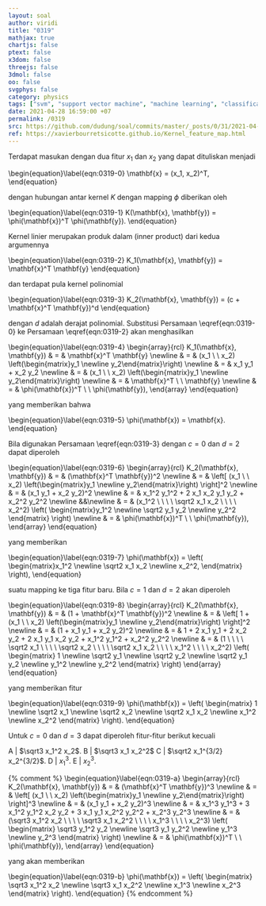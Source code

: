 ```yaml
---
layout: soal
author: viridi
title: "0319"
mathjax: true
chartjs: false
ptext: false
x3dom: false
threejs: false
3dmol: false
oo: false
svgphys: false
category: physics
tags: ["svm", "support vector machine", "machine learning", "classification", "fi3201", "2020-2"]
date: 2021-04-28 16:59:00 +07
permalink: /0319
src: https://github.com/dudung/soal/commits/master/_posts/0/31/2021-04-28-ml-svm-1.md
ref: https://xavierbourretsicotte.github.io/Kernel_feature_map.html
---
```

Terdapat masukan dengan dua fitur $x_1$ dan $x_2$ yang dapat dituliskan menjadi

\begin{equation}\label{eqn:0319-0}
\mathbf{x} = (x_1, x_2)^T,
\end{equation}

dengan hubungan antar kernel $K$ dengan mapping $\phi$ diberikan oleh

\begin{equation}\label{eqn:0319-1}
K(\mathbf{x}, \mathbf{y}) = \phi(\mathbf{x})^T \phi(\mathbf{y}).
\end{equation}

Kernel linier merupakan produk dalam (inner product) dari kedua argumennya

\begin{equation}\label{eqn:0319-2}
K_1(\mathbf{x}, \mathbf{y}) = \mathbf{x}^T \mathbf{y}
\end{equation}

dan terdapat pula kernel polinomial

\begin{equation}\label{eqn:0319-3}
K_2(\mathbf{x}, \mathbf{y}) = (c + \mathbf{x}^T \mathbf{y})^d
\end{equation}

dengan $d$ adalah derajat polinomial. Substitusi Persamaan \eqref{eqn:0319-0} ke Persamaan \eqref{eqn:0319-2} akan menghasilkan

\begin{equation}\label{eqn:0319-4}
\begin{array}{rcl}
K_1(\mathbf{x}, \mathbf{y}) & = & \mathbf{x}^T \mathbf{y} \newline
& = & (x_1 \ \ x_2) \left(\begin{matrix}y_1 \newline y_2\end{matrix}\right) \newline
& = & x_1 y_1 + x_2 y_2 \newline
& = & (x_1 \ \ x_2) \left(\begin{matrix}y_1 \newline y_2\end{matrix}\right) \newline
& = & \mathbf{x}^T \ \ \mathbf{y} \newline
& = & \phi(\mathbf{x})^T \ \ \phi(\mathbf{y}),
\end{array}
\end{equation}

yang memberikan bahwa

\begin{equation}\label{eqn:0319-5}
\phi(\mathbf{x}) = \mathbf{x}.
\end{equation}

Bila digunakan Persamaan \eqref{eqn:0319-3} dengan $c = 0$ dan $d = 2$ dapat diperoleh

\begin{equation}\label{eqn:0319-6}
\begin{array}{rcl}
K_2(\mathbf{x}, \mathbf{y}) & = & (\mathbf{x}^T \mathbf{y})^2 \newline
& = & \left[ (x_1 \ \ x_2) \left(\begin{matrix}y_1 \newline y_2\end{matrix}\right) \right]^2 \newline
& = & (x_1 y_1 + x_2 y_2)^2 \newline
& = & x_1^2 y_1^2 + 2 x_1 x_2 y_1 y_2 + x_2^2 y_2^2 \newline
&&\newline
& = & (x_1^2 \ \ \ \ \sqrt2 x_1 x_2 \ \ \ \ x_2^2) \left(
\begin{matrix}y_1^2 \newline \sqrt2 y_1 y_2 \newline y_2^2 \end{matrix} \right) \newline
& = & \phi(\mathbf{x})^T \ \ \phi(\mathbf{y}),
\end{array}
\end{equation}

yang memberikan

\begin{equation}\label{eqn:0319-7}
\phi(\mathbf{x}) =  \left(
\begin{matrix}x_1^2 \newline \sqrt2 x_1 x_2 \newline x_2^2, \end{matrix} \right),
\end{equation}

suatu mapping ke tiga fitur baru. Bila $c = 1$ dan $d = 2$ akan diperoleh

\begin{equation}\label{eqn:0319-8}
\begin{array}{rcl}
K_2(\mathbf{x}, \mathbf{y}) & = & (1 + \mathbf{x}^T \mathbf{y})^2 \newline
& = & \left[ 1 + (x_1 \ \ x_2) \left(\begin{matrix}y_1 \newline y_2\end{matrix}\right) \right]^2 \newline
& = & (1 + x_1 y_1 + x_2 y_2)^2 \newline
& = & 1 + 2 x_1 y_1 + 2 x_2 y_2 + 2 x_1 y_1 x_2 y_2 + x_1^2 y_1^2 + x_2^2 y_2^2 \newline
& = & (1 \ \ \ \ \sqrt2 x_1 \ \ \ \ \sqrt2 x_2 \ \ \ \ \sqrt2 x_1 x_2 \ \ \ \ x_1^2 \ \ \ \ x_2^2) \left(
\begin{matrix}
1 \newline
\sqrt2 y_1 \newline
\sqrt2 y_2 \newline
\sqrt2 y_1 y_2 \newline
y_1^2 \newline
y_2^2
\end{matrix}
\right)
\end{array}
\end{equation}

yang memberikan fitur

\begin{equation}\label{eqn:0319-9}
\phi(\mathbf{x}) =  \left(
\begin{matrix}
1 \newline
\sqrt2 x_1 \newline
\sqrt2 x_2 \newline
\sqrt2 x_1 x_2 \newline
x_1^2 \newline
x_2^2
\end{matrix}
\right).
\end{equation}

Untuk $c = 0$ dan $d = 3$ dapat diperoleh fitur-fitur berikut kecuali

A | $\sqrt3 x_1^2 x_2$.
B | $\sqrt3 x_1 x_2^2$
C | $\sqrt2 x_1^{3/2} x_2^{3/2}$.
D | $x_1^3$.
E | $x_2^3$.

{% comment %}
\begin{equation}\label{eqn:0319-a}
\begin{array}{rcl}
K_2(\mathbf{x}, \mathbf{y}) & = & (\mathbf{x}^T \mathbf{y})^3 \newline
& = & \left[ (x_1 \ \ x_2) \left(\begin{matrix}y_1 \newline y_2\end{matrix}\right) \right]^3 \newline
& = & (x_1 y_1 + x_2 y_2)^3 \newline
& = & x_1^3 y_1^3 + 3 x_1^2 y_1^2 x_2 y_2 + 3 x_1 y_1 x_2^2 y_2^2 + x_2^3 y_2^3 \newline
& = & (\sqrt3 x_1^2 x_2 \ \ \ \ \sqrt3 x_1 x_2^2 \ \ \ \ x_1^3 \ \ \ \ x_2^3) \left(
\begin{matrix}
\sqrt3 y_1^2 y_2 \newline
\sqrt3 y_1 y_2^2 \newline
y_1^3 \newline
y_2^3
\end{matrix}
\right) \newline
& = & \phi(\mathbf{x})^T \ \ \phi(\mathbf{y}),
\end{array}
\end{equation}

yang akan memberikan

\begin{equation}\label{eqn:0319-b}
\phi(\mathbf{x}) =  \left(
\begin{matrix}
\sqrt3 x_1^2 x_2 \newline
\sqrt3 x_1 x_2^2 \newline
x_1^3 \newline
x_2^3
\end{matrix}
\right).
\end{equation}
{% endcomment %}
